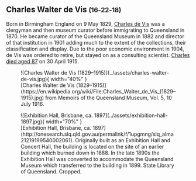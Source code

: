 ## Charles Walter de Vis <small>(16‑22‑18)</small>

Born in Birmingham England on 9 May 1829, [Charles de Vis](https://adb.anu.edu.au/biography/de-vis-charles-walter-3406) was a clergyman and then museum curator before immigrating to Queensland in 1870. He became curator of the Queensland Museum in 1882 and director of that institution in 1901 adding much to the extent of the collections, their classification and display. Due to the poor economic environment in 1904, de Vis was ordered to retire, but stayed on as a consulting scientist. [Charles died aged 87](https://trove.nla.gov.au/newspaper/article/190555246) on 30 April 1915.

<!--
![Exhibition Hall, Brisbane, ca. 1897](../assets/exhibition-hall-1897.jpg){ width="70.6%" } ![Charles Walter de Vis (1829–1915)](../assets/charles-walter-de-vis.jpg){ width="26.5%" } 

*<small>[Exhibition Hall, Brisbane, ca. 1897](http://onesearch.slq.qld.gov.au/permalink/f/1upgmng/slq_alma21219199540002061). Originally built as an Exhibition Hall and Concert Hall, the building is located on the site of an earlier building which burned down in 1888. In the late 1890s the Exhibition Hall was converted to accommodate the Queensland Museum which transferred to the building in 1899. State Library of Queensland. Cropped.</small>*<br>
*<small>[Charles Walter de Vis (1829–1915)](https://en.wikipedia.org/wiki/File:Charles_Walter_de_Vis_(1829–1915).jpg) from Memoirs of the Queensland Museum, Vol. 5, 10 July 1916.</small>*
-->

<figure markdown> 
  ![Charles Walter de Vis (1829–1915)](../assets/charles-walter-de-vis.jpg){ width="40%" }
  <figcaption markdown>[Charles Walter de Vis (1829–1915)](https://en.wikipedia.org/wiki/File:Charles_Walter_de_Vis_(1829–1915).jpg) from Memoirs of the Queensland Museum, Vol. 5, 10 July 1916.</figcaption>
</figure>
<figure markdown>
  ![Exhibition Hall, Brisbane, ca. 1897](../assets/exhibition-hall-1897.jpg){ width="70%" }
  <figcaption markdown>[Exhibition Hall, Brisbane, ca. 1897](http://onesearch.slq.qld.gov.au/permalink/f/1upgmng/slq_alma21219199540002061). Originally built as an Exhibition Hall and Concert Hall, the building is located on the site of an earlier building which burned down in 1888. In the late 1890s the Exhibition Hall was converted to accommodate the Queensland Museum which transferred to the building in 1899. State Library of Queensland. Cropped.</figcaption> 
</figure> 


<!--
<figure>
  <img src="../assets/exhibition-hall-1897.jpg" alt="Exhibition Hall, Brisbane, ca. 1897" width="70.6%">
  <figcaption><a href="http://onesearch.slq.qld.gov.au/permalink/f/1upgmng/slq_alma21219199540002061">Exhibition Hall, Brisbane, ca. 1897</a>. Originally built as an Exhibition Hall and Concert Hall, the building is located on the site of an earlier building which burned down in 1888. In the late 1890s the Exhibition Hall was converted to accommodate the Queensland Museum which transferred to the building in 1899. State Library of Queensland. Cropped.</figcaption> 
</figure> 
<figure> 
  <img src="../assets/charles-walter-de-vis.jpg" alt="Charles Walter de Vis (1829–1915)" width="26.5%">
  <figcaption><a href="http://onesearch.slq.qld.gov.au/permalink/f/1upgmng/slq_alma21219199540002061">Charles Walter de Vis (1829–1915)</a> from Memoirs of the Queensland Museum, Vol. 5, 10 July 1916.</figcaption> 
</figure>
-->

<!-- https://trove.nla.gov.au/newspaper/article/190555246 -->

<!--
<img src="../assets/charles-walter-de-vis.jpg" srcset="../assets/charles-walter-de-vis-480w.jpg 480w, ../assets/charles-walter-de-vis-1080w.jpg 1080w" sizes="50vw">
-->